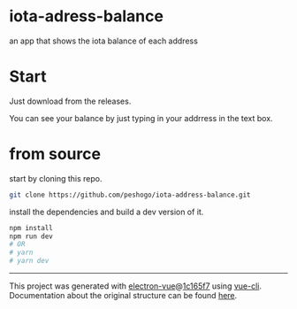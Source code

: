 # iota-adress-balance
an app that shows the iota balance of each address

# Start
Just download from the releases.

You can see your balance by just typing in your addrress in the text box.

# from source
start by cloning this repo.

```bash
git clone https://github.com/peshogo/iota-address-balance.git
```

install the dependencies and build a dev version of it.

```bash
npm install
npm run dev
# OR
# yarn
# yarn dev
```

---

This project was generated with [electron-vue](https://github.com/SimulatedGREG/electron-vue)@[1c165f7](https://github.com/SimulatedGREG/electron-vue/tree/1c165f7c5e56edaf48be0fbb70838a1af26bb015) using [vue-cli](https://github.com/vuejs/vue-cli). Documentation about the original structure can be found [here](https://simulatedgreg.gitbooks.io/electron-vue/content/index.html).

